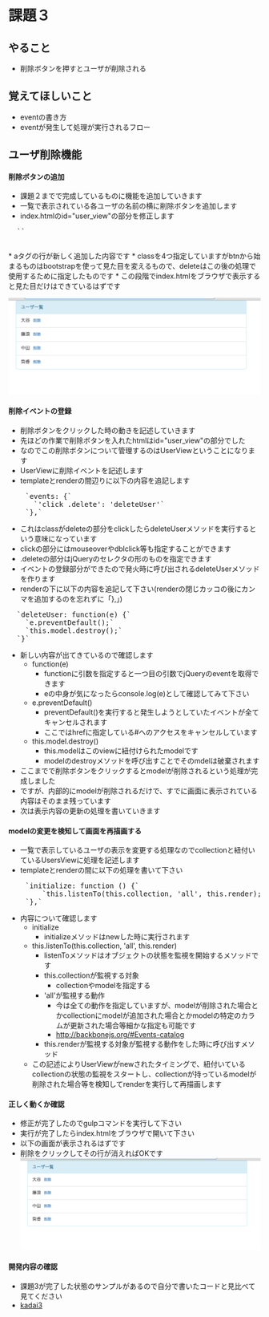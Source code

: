# 課題３
## やること
* 削除ボタンを押すとユーザが削除される

## 覚えてほしいこと
* eventの書き方
* eventが発生して処理が実行されるフロー

## ユーザ削除機能

#### 削除ボタンの追加
* 課題２までで完成しているものに機能を追加していきます
* 一覧で表示されている各ユーザの名前の横に削除ボタンを追加します
* index.htmlのid="user_view"の部分を修正します
<pre>
  `<script id="user_view" type="text/template">`
    `<%- name %>`
    `<a href="#" class="btn btn-xs btn-link delete">削除</a>`
  `</script>`
</pre>
* aタグの行が新しく追加した内容です
* classを4つ指定していますがbtnから始まるものはbootstrapを使って見た目を変えるもので、deleteはこの後の処理で使用するために指定したものです
* この段階でindex.htmlをブラウザで表示すると見た目だけはできているはずです

![img4](./images/img4.png)

#### 削除イベントの登録
* 削除ボタンをクリックした時の動きを記述していきます
* 先ほどの作業で削除ボタンを入れたhtmlはid="user_view"の部分でした
* なのでこの削除ボタンについて管理するのはUserViewということになります
* UserViewに削除イベントを記述します
* templateとrenderの間辺りに以下の内容を追記します
<pre>
    `events: {`
      `'click .delete': 'deleteUser'`
    `},`
</pre>
* これはclassがdeleteの部分をclickしたらdeleteUserメソッドを実行するという意味になっています
* clickの部分にはmouseoverやdblclick等も指定することができます
* .deleteの部分はjQueryのセレクタの形のものを指定できます
* イベントの登録部分ができたので発火時に呼び出されるdeleteUserメソッドを作ります
* renderの下に以下の内容を追記して下さい(renderの閉じカッコの後にカンマを追加するのを忘れずに「},」)
<pre>
  `deleteUser: function(e) {`
    `e.preventDefault();`
    `this.model.destroy();`
  `}`
</pre>
* 新しい内容が出てきているので確認します
  * function(e)
    * functionに引数を指定すると一つ目の引数でjQueryのeventを取得できます
    * eの中身が気になったらconsole.log(e)として確認してみて下さい
  * e.preventDefault()
    * preventDefault()を実行すると発生しようとしていたイベントが全てキャンセルされます
    * ここではhrefに指定している#へのアクセスをキャンセルしています
  * this.model.destroy()
    * this.modelはこのviewに紐付けられたmodelです
    * modelのdestroyメソッドを呼び出すことでそのmdelは破棄されます
* ここまでで削除ボタンをクリックするとmodelが削除されるという処理が完成しました
* ですが、内部的にmodelが削除されるだけで、すでに画面に表示されている内容はそのまま残っています
* 次は表示内容の更新の処理を書いていきます

#### modelの変更を検知して画面を再描画する
* 一覧で表示しているユーザの表示を変更する処理なのでcollectionと紐付いているUsersViewに処理を記述します
* templateとrenderの間に以下の処理を書いて下さい
<pre>
    `initialize: function () {`
        `this.listenTo(this.collection, 'all', this.render);`
    `},`
</pre>
* 内容について確認します
  * initialize
    * initializeメソッドはnewした時に実行されます
  * this.listenTo(this.collection, 'all', this.render)
    * listenToメソッドはオブジェクトの状態を監視を開始するメソッドです
    * this.collectionが監視する対象
      * collectionやmodelを指定する
    * 'all'が監視する動作
      * 今は全ての動作を指定していますが、modelが削除された場合とかcollectionにmodelが追加された場合とかmodelの特定のカラムが更新された場合等細かな指定も可能です
      * http://backbonejs.org/#Events-catalog
    * this.renderが監視する対象が監視する動作をした時に呼び出すメソッド
  * この記述によりUserViewがnewされたタイミングで、紐付いているcollectionの状態の監視をスタートし、collectionが持っているmodelが削除された場合等を検知してrenderを実行して再描画します

#### 正しく動くか確認
* 修正が完了したのでgulpコマンドを実行して下さい
* 実行が完了したらindex.htmlをブラウザで開いて下さい
* 以下の画面が表示されるはずです
* 削除をクリックしてその行が消えればOKです
![img4.png](./images/img4.png)

#### 開発内容の確認
* 課題3が完了した状態のサンプルがあるので自分で書いたコードと見比べて見てください
* [kadai3](./kadai3)
